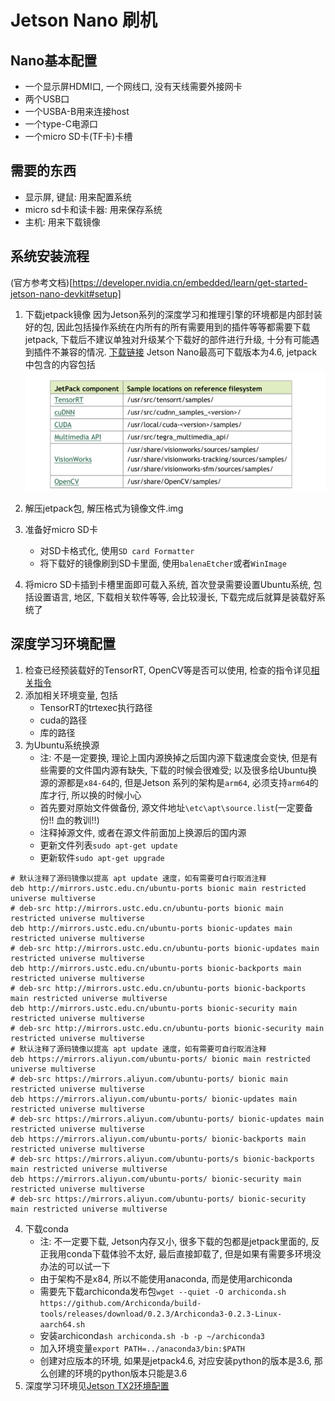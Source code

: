 # Jetson Nano 刷机

## Nano基本配置

* 一个显示屏HDMI口, 一个网线口, 没有天线需要外接网卡
* 两个USB口
* 一个USBA-B用来连接host
* 一个type-C电源口
* 一个micro SD卡(TF卡)卡槽

## 需要的东西

* 显示屏, 键鼠: 用来配置系统
* micro sd卡和读卡器: 用来保存系统
* 主机: 用来下载镜像

## 系统安装流程
(官方参考文档)[https://developer.nvidia.cn/embedded/learn/get-started-jetson-nano-devkit#setup]
1. 下载jetpack镜像
因为Jetson系列的深度学习和推理引擎的环境都是内部封装好的包, 因此包括操作系统在内所有的所有需要用到的插件等等都需要下载jetpack, 下载后不建议单独对升级某个下载好的部件进行升级, 十分有可能遇到插件不兼容的情况. [下载链接](https://developer.nvidia.com/embedded/jetpack-archive)
Jetson Nano最高可下载版本为4.6, jetpack中包含的内容包括![内容](../../官方手册/Jetson%20nano开发示例.jpeg)

2. 解压jetpack包, 解压格式为镜像文件.img
3. 准备好micro SD卡
    * 对SD卡格式化, 使用`SD card Formatter`
    * 将下载好的镜像刷到SD卡里面, 使用`balenaEtcher`或者`WinImage`
4. 将micro SD卡插到卡槽里面即可载入系统, 首次登录需要设置Ubuntu系统, 包括设置语言, 地区, 下载相关软件等等, 会比较漫长, 下载完成后就算是装载好系统了

## 深度学习环境配置

1. 检查已经预装载好的TensorRT, OpenCV等是否可以使用, 检查的指令详见[相关指令](../nano_info.md)
2. 添加相关环境变量, 包括
    * TensorRT的trtexec执行路径
    * cuda的路径
    * 库的路径
3. 为Ubuntu系统换源
    * 注: 不是一定要换, 理论上国内源换掉之后国内源下载速度会变快, 但是有些需要的文件国内源有缺失, 下载的时候会很难受; 以及很多给Ubuntu换源的源都是`x84-64`的, 但是Jetson 系列的架构是`arm64`, 必须支持`arm64`的库才行, 所以换的时候小心
    * 首先要对原始文件做备份, 源文件地址`\etc\apt\source.list`(一定要备份!! 血的教训!!)
    * 注释掉源文件, 或者在源文件前面加上换源后的国内源
    * 更新文件列表`sudo apt-get update`
    * 更新软件`sudo apt-get upgrade`
```
# 默认注释了源码镜像以提高 apt update 速度，如有需要可自行取消注释
deb http://mirrors.ustc.edu.cn/ubuntu-ports bionic main restricted universe multiverse
# deb-src http://mirrors.ustc.edu.cn/ubuntu-ports bionic main restricted universe multiverse
deb http://mirrors.ustc.edu.cn/ubuntu-ports bionic-updates main restricted universe multiverse
# deb-src http://mirrors.ustc.edu.cn/ubuntu-ports bionic-updates main restricted universe multiverse
deb http://mirrors.ustc.edu.cn/ubuntu-ports bionic-backports main restricted universe multiverse
# deb-src http://mirrors.ustc.edu.cn/ubuntu-ports bionic-backports main restricted universe multiverse
deb http://mirrors.ustc.edu.cn/ubuntu-ports bionic-security main restricted universe multiverse
# deb-src http://mirrors.ustc.edu.cn/ubuntu-ports bionic-security main restricted universe multiverse
# 默认注释了源码镜像以提高 apt update 速度，如有需要可自行取消注释
deb https://mirrors.aliyun.com/ubuntu-ports/ bionic main restricted universe multiverse
# deb-src https://mirrors.aliyun.com/ubuntu-ports/ bionic main restricted universe multiverse
deb https://mirrors.aliyun.com/ubuntu-ports/ bionic-updates main restricted universe multiverse
# deb-src https://mirrors.aliyun.com/ubuntu-ports/ bionic-updates main restricted universe multiverse
deb https://mirrors.aliyun.com/ubuntu-ports/ bionic-backports main restricted universe multiverse
# deb-src https://mirrors.aliyun.com/ubuntu-ports/s bionic-backports main restricted universe multiverse
deb https://mirrors.aliyun.com/ubuntu-ports/ bionic-security main restricted universe multiverse
# deb-src https://mirrors.aliyun.com/ubuntu-ports/ bionic-security main restricted universe multiverse
```

4. 下载conda
    * 注: 不一定要下载, Jetson内存又小, 很多下载的包都是jetpack里面的, 反正我用conda下载体验不太好, 最后直接卸载了, 但是如果有需要多环境没办法的可以试一下
    * 由于架构不是x84, 所以不能使用anaconda, 而是使用archiconda
    * 需要先下载archiconda发布包`wget --quiet -O archiconda.sh https://github.com/Archiconda/build-tools/releases/download/0.2.3/Archiconda3-0.2.3-Linux-aarch64.sh`
    * 安装archiconda`sh archiconda.sh -b -p ~/archiconda3`
    * 加入环境变量`export PATH=../anaconda3/bin:$PATH`
    * 创建对应版本的环境, 如果是jetpack4.6, 对应安装python的版本是3.6, 那么创建的环境的python版本只能是3.6
5. 深度学习环境见[Jetson TX2环境配置](../../)
